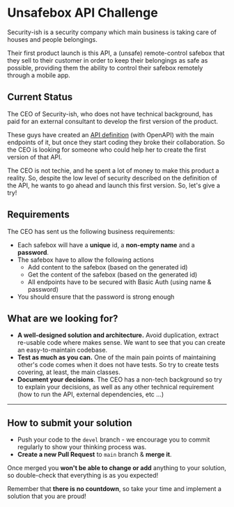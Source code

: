 # Unsafebox API Challenge

Security-ish is a security company which main business is taking care of
houses and people belongings.

Their first product launch is this API, a (unsafe) remote-control safebox that they sell to their customer in order to
keep their belongings as safe as possible, providing them the ability to control their safebox remotely through a mobile
app.

## Current Status

The CEO of Security-ish, who does not have technical background, has paid for an external consultant to develop the
first version of the product.

These guys have created an [API definition](./open-api.spec.yaml) (with OpenAPI) with the main endpoints of it, but once
they start coding they broke their collaboration. So the CEO is looking for someone who could help her to create the
first version of that API.

The CEO is not techie, and he spent a lot of money to make this product a reality. So, despite the low level of security
described on the definition of the API, he wants to go ahead and launch this first version. So, let's give a try!

## Requirements

The CEO has sent us the following business requirements:

* Each safebox will have a **unique** id, a **non-empty name** and a **password**.
* The safebox have to allow the following actions
    * Add content to the safebox (based on the generated id)
    * Get the content of the safebox (based on the generated id)
    * All endpoints have to be secured with Basic Auth (using name & password)
* You should ensure that the password is strong enough

## What are we looking for?

* **A well-designed solution and architecture.** Avoid duplication, extract re-usable code
  where makes sense. We want to see that you can create an easy-to-maintain codebase.
* **Test as much as you can.** One of the main pain points of maintaining other's code
  comes when it does not have tests. So try to create tests covering, at least, the main classes.
* **Document your decisions**. The CEO has a non-tech background so try to explain your decisions,
  as well as any other technical requirement (how to run the API, external dependencies, etc ...)

---

## How to submit your solution

* Push your code to the `devel` branch - we encourage you to commit regularly to show your thinking process was.
* **Create a new Pull Request** to `main` branch & **merge it**.

Once merged you **won't be able to change or add** anything to your solution, so double-check that everything is as
you expected!

Remember that **there is no countdown**, so take your time and implement a solution that you are proud!
